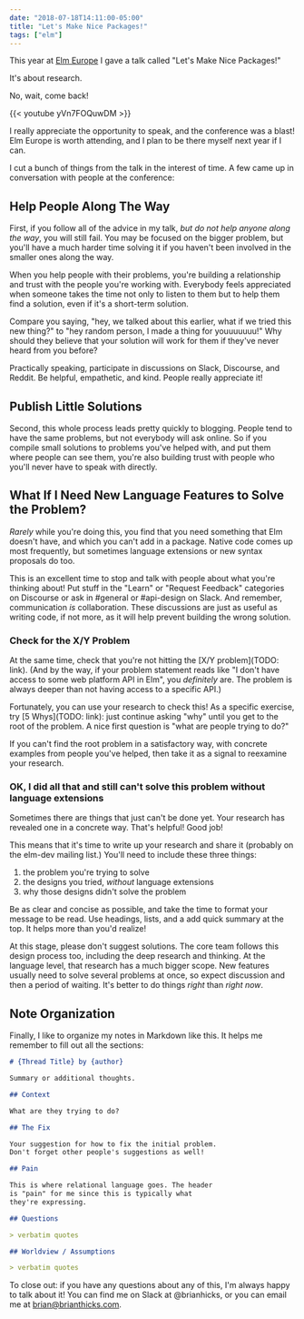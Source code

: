 ```yaml
---
date: "2018-07-18T14:11:00-05:00"
title: "Let's Make Nice Packages!"
tags: ["elm"]
---
```


This year at [Elm Europe](https://2018.elmeurope.org/) I gave a talk called "Let's Make Nice Packages!"

It's about research.

No, wait, come back!

<!--more-->

{{< youtube yVn7FOQuwDM >}}

I really appreciate the opportunity to speak, and the conference was a blast!
Elm Europe is worth attending, and I plan to be there myself next year if I can.

I cut a bunch of things from the talk in the interest of time.
A few came up in conversation with people at the conference:

## Help People Along The Way

First, if you follow all of the advice in my talk, *but do not help anyone along the way*, you will still fail.
You may be focused on the bigger problem, but you'll have a much harder time solving it if you haven't been involved in the smaller ones along the way.

When you help people with their problems, you're building a relationship and trust with the people you're working with.
Everybody feels appreciated when someone takes the time not only to listen to them but to help them find a solution, even if it's a short-term solution.

Compare you saying, "hey, we talked about this earlier, what if we tried this new thing?" to "hey random person, I made a thing for youuuuuuu!"
Why should they believe that your solution will work for them if they've never heard from you before?

Practically speaking, participate in discussions on Slack, Discourse, and Reddit.
Be helpful, empathetic, and kind.
People really appreciate it!

## Publish Little Solutions

Second, this whole process leads pretty quickly to blogging.
People tend to have the same problems, but not everybody will ask online.
So if you compile small solutions to problems you've helped with, and put them where people can see them, you're also building trust with people who you'll never have to speak with directly.

## What If I Need New Language Features to Solve the Problem?

*Rarely* while you're doing this, you find that you need something that Elm doesn't have, and which you can't add in a package.
Native code comes up most frequently, but sometimes language extensions or new syntax proposals do too.

This is an excellent time to stop and talk with people about what you're thinking about!
Put stuff in the "Learn" or "Request Feedback" categories on Discourse or ask in #general or #api-design on Slack.
And remember, communication *is* collaboration.
These discussions are just as useful as writing code, if not more, as it will help prevent building the wrong solution.

### Check for the X/Y Problem

At the same time, check that you're not hitting the [X/Y problem](TODO: link).
(And by the way, if your problem statement reads like "I don't have access to some web platform API in Elm", you *definitely* are.
The problem is always deeper than not having access to a specific API.)

Fortunately, you can use your research to check this!
As a specific exercise, try [5 Whys](TODO: link): just continue asking "why" until you get to the root of the problem.
A nice first question is "what are people trying to do?"

If you can't find the root problem in a satisfactory way, with concrete examples from people you've helped, then take it as a signal to reexamine your research.

### OK, I did all that and still can't solve this problem without language extensions

Sometimes there are things that just can't be done yet.
Your research has revealed one in a concrete way.
That's helpful!
Good job!

This means that it's time to write up your research and share it (probably on the elm-dev mailing list.)
You'll need to include these three things:

1. the problem you're trying to solve
2. the designs you tried, *without* language extensions
3. why those designs didn't solve the problem

Be as clear and concise as possible, and take the time to format your message to be read.
Use headings, lists, and a add quick summary at the top.
It helps more than you'd realize!

At this stage, please don't suggest solutions.
The core team follows this design process too, including the deep research and thinking.
At the language level, that research has a much bigger scope.
New features usually need to solve several problems at once, so expect discussion and then a period of waiting.
It's better to do things *right* than *right now*.

## Note Organization

Finally, I like to organize my notes in Markdown like this.
It helps me remember to fill out all the sections:

```markdown
# {Thread Title} by {author}

Summary or additional thoughts.

## Context

What are they trying to do?

## The Fix

Your suggestion for how to fix the initial problem.
Don't forget other people's suggestions as well!

## Pain

This is where relational language goes. The header
is "pain" for me since this is typically what
they're expressing.

## Questions

> verbatim quotes

## Worldview / Assumptions

> verbatim quotes
```

To close out: if you have any questions about any of this, I'm always happy to talk about it!
You can find me on Slack at @brianhicks, or you can email me at [brian@brianthicks.com](mailto:brian@brianthicks.com).
